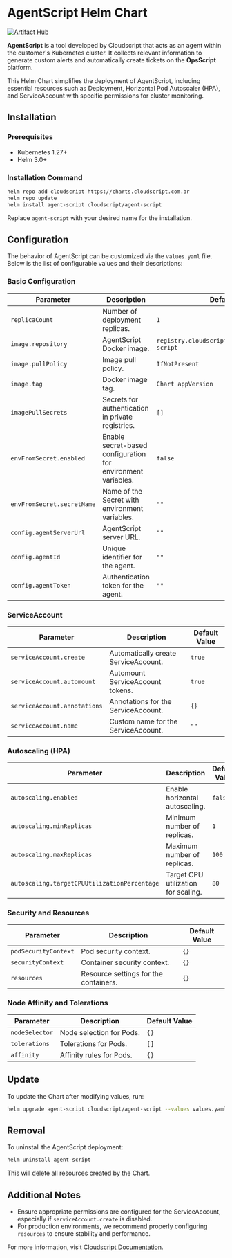# AgentScript Helm Chart

[![Artifact Hub](https://img.shields.io/endpoint?url=https://artifacthub.io/badge/repository/cloudscript)](https://artifacthub.io/packages/search?repo=cloudscript)

**AgentScript** is a tool developed by Cloudscript that acts as an agent within the customer's Kubernetes cluster. It collects relevant information to generate custom alerts and automatically create tickets on the **OpsScript** platform.

This Helm Chart simplifies the deployment of AgentScript, including essential resources such as Deployment, Horizontal Pod Autoscaler (HPA), and ServiceAccount with specific permissions for cluster monitoring.

## Installation

### Prerequisites
- Kubernetes 1.27+
- Helm 3.0+

### Installation Command
```bash
helm repo add cloudscript https://charts.cloudscript.com.br
helm repo update
helm install agent-script cloudscript/agent-script
```

Replace `agent-script` with your desired name for the installation.

## Configuration

The behavior of AgentScript can be customized via the `values.yaml` file. Below is the list of configurable values and their descriptions:

### Basic Configuration

| Parameter               | Description                                          | Default Value                              |
|-------------------------|------------------------------------------------------|--------------------------------------------|
| `replicaCount`         | Number of deployment replicas.                       | `1`                                        |
| `image.repository`     | AgentScript Docker image.                            | `registry.cloudscript.com.br/packages/agent-script` |
| `image.pullPolicy`     | Image pull policy.                                   | `IfNotPresent`                             |
| `image.tag`            | Docker image tag.                                    | `Chart appVersion`                         |
| `imagePullSecrets`     | Secrets for authentication in private registries.    | `[]`                                       |
| `envFromSecret.enabled`| Enable secret-based configuration for environment variables. | `false`                                |
| `envFromSecret.secretName`| Name of the Secret with environment variables.    | `""`                                       |
| `config.agentServerUrl`| AgentScript server URL.                              | `""`                                       |
| `config.agentId`       | Unique identifier for the agent.                     | `""`                                       |
| `config.agentToken`    | Authentication token for the agent.                  | `""`                                       |

### ServiceAccount

| Parameter               | Description                                          | Default Value                              |
|-------------------------|------------------------------------------------------|--------------------------------------------|
| `serviceAccount.create`| Automatically create ServiceAccount.                 | `true`                                     |
| `serviceAccount.automount`| Automount ServiceAccount tokens.                   | `true`                                     |
| `serviceAccount.annotations`| Annotations for the ServiceAccount.              | `{}`                                       |
| `serviceAccount.name`  | Custom name for the ServiceAccount.                  | `""`                                       |

### Autoscaling (HPA)

| Parameter                          | Description                                 | Default Value |
|------------------------------------|---------------------------------------------|---------------|
| `autoscaling.enabled`             | Enable horizontal autoscaling.             | `false`       |
| `autoscaling.minReplicas`         | Minimum number of replicas.                | `1`           |
| `autoscaling.maxReplicas`         | Maximum number of replicas.                | `100`         |
| `autoscaling.targetCPUUtilizationPercentage` | Target CPU utilization for scaling.       | `80`          |

### Security and Resources

| Parameter               | Description                                          | Default Value |
|-------------------------|------------------------------------------------------|---------------|
| `podSecurityContext`   | Pod security context.                                | `{}`          |
| `securityContext`      | Container security context.                          | `{}`          |
| `resources`            | Resource settings for the containers.                | `{}`          |

### Node Affinity and Tolerations

| Parameter               | Description                                          | Default Value |
|-------------------------|------------------------------------------------------|---------------|
| `nodeSelector`         | Node selection for Pods.                             | `{}`          |
| `tolerations`          | Tolerations for Pods.                                | `[]`          |
| `affinity`             | Affinity rules for Pods.                             | `{}`          |

## Update

To update the Chart after modifying values, run:
```bash
helm upgrade agent-script cloudscript/agent-script --values values.yaml
```

## Removal

To uninstall the AgentScript deployment:
```bash
helm uninstall agent-script
```
This will delete all resources created by the Chart.

## Additional Notes

- Ensure appropriate permissions are configured for the ServiceAccount, especially if `serviceAccount.create` is disabled.
- For production environments, we recommend properly configuring `resources` to ensure stability and performance.

For more information, visit [Cloudscript Documentation](https://cloudscript.com.br).